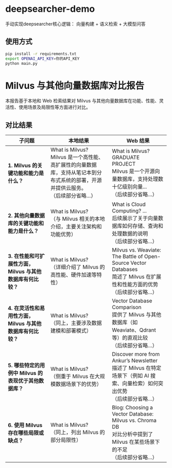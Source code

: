 # deepsearcher-demo

手动实现deepsearcher核心逻辑：
向量构建 + 语义检索 + 大模型问答

## 使用方式

```bash
pip install -r requirements.txt
export OPENAI_API_KEY=你的API_KEY
python main.py
```
# Milvus 与其他向量数据库对比报告

本报告基于本地和 Web 检索结果对 Milvus 与其他向量数据库在功能、性能、灵活性、使用场景及局限性等方面进行对比。

## 对比结果

| **子问题** | **本地结果** | **Web 结果** |
|------------|--------------|--------------|
| **1. Milvus 的关键功能和能力是什么？** | What is Milvus? <br> Milvus 是一个高性能、高扩展性的向量数据库，支持从笔记本到分布式系统的部署，开源并提供云服务。<br>（后续部分省略…） | What is Milvus? <br> GRADUATE PROJECT <br> Milvus 是一个开源向量数据库，支持处理数十亿级别向量... <br> （后续部分省略…） |
| **2. 其他向量数据库的关键功能和能力是什么？** | What is Milvus? <br> （与 Milvus 相关的本地介绍，主要关注架构和功能优势） | What is Cloud Computing? ... <br> 后续展示了关于向量数据库如何存储、查询和处理数据的说明<br> （后续部分省略…） |
| **3. 在性能和可扩展性方面，Milvus 与其他数据库有何比较？** | What is Milvus? <br> （详细介绍了 Milvus 的高性能、硬件加速等特性） | Milvus vs. Weaviate: The Battle of Open-Source Vector Databases <br> 简述了 Milvus 在扩展性和性能方面的优势<br> （后续部分省略…） |
| **4. 在灵活性和易用性方面，Milvus 与其他数据库有何比较？** | What is Milvus? <br> （同上，主要涉及数据建模和部署模式） | Vector Database Comparison <br> 提供了 Milvus 与其他数据库（如 Weaviate、Qdrant 等）的直观比较<br> （后续部分省略…） |
| **5. 哪些特定的用例中 Milvus 的表现优于其他数据库？** | What is Milvus? <br> （侧重于 Milvus 在大规模数据场景下的优势） | Discover more from Ankur’s Newsletter <br> 描述了 Milvus 在特定场景下（例如 AI 搜索、向量检索）如何突出优势<br> （后续部分省略…） |
| **6. 使用 Milvus 存在哪些局限或缺点？** | What is Milvus? <br> （同上，列出 Milvus 的部分局限性） | Blog: Choosing a Vector Database: Milvus vs. Chroma DB <br> 对比分析中提到了 Milvus 在某些场景下的不足<br> （后续部分省略…） |

